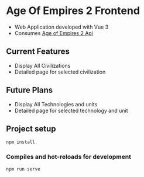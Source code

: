 # Age Of Empires 2 Frontend

- Web Application developed with Vue 3
- Consumes [Age of Empires 2 Api](https://github.com/TolgaAcar/AgeOfEmpires2Api)

## Current Features

-   Display All Civilizations
-   Detailed page for selected civilization

## Future Plans

-   Display All Technologies and units
-   Detailed page for selected technology and unit

## Project setup

```
npm install
```

### Compiles and hot-reloads for development

```
npm run serve
```
